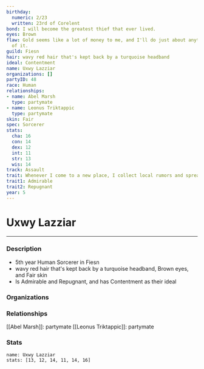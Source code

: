 ```yaml
---
birthday:
  numeric: 2/23
  written: 23rd of Corelent
bond: I will become the greatest thief that ever lived.
eyes: Brown
flaw: Gold seems like a lot of money to me, and I'll do just about anything for more
  of it.
guild: Fiesn
hair: wavy red hair that's kept back by a turquoise headband
ideal: Contentment
name: Uxwy Lazziar
organizations: []
partyID: 48
race: Human
relationships:
- name: Abel Marsh
  type: partymate
- name: Leonus Triktappic
  type: partymate
skin: Fair
spec: Sorcerer
stats:
  cha: 16
  con: 14
  dex: 12
  int: 11
  str: 13
  wis: 14
track: Assault
trait: Whenever I come to a new place, I collect local rumors and spread gossip.
trait1: Admirable
trait2: Repugnant
year: 5
---
```

# Uxwy Lazziar
---
### Description
- 5th year Human Sorcerer in Fiesn
- wavy red hair that's kept back by a turquoise headband, Brown eyes, and Fair skin
- Is Admirable and Repugnant, and has Contentment as their ideal

### Organizations
### Relationships
[[Abel Marsh]]: partymate
[[Leonus Triktappic]]: partymate
### Stats
```statblock
name: Uxwy Lazziar
stats: [13, 12, 14, 11, 14, 16]
```